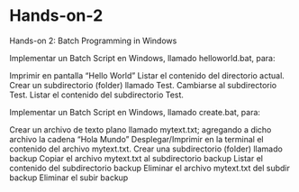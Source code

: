 # Hands-on-2
Hands-on 2: Batch Programming in Windows

Implementar un Batch Script en Windows, llamado helloworld.bat, para:

Imprimir en pantalla “Hello World”
Listar el contenido del directorio actual.
Crear un subdirectorio (folder) llamado Test.
Cambiarse al subdirectorio Test.
Listar el contenido del subdirectorio Test. 

Implementar un Batch Script en Windows, llamado create.bat, para:

Crear un archivo de texto plano llamado mytext.txt; agregando a dicho archivo la cadena “Hola Mundo”
Desplegar/Imprimir en la terminal el contenido del archivo mytext.txt.
Crear una subdirectorio (folder) llamado backup
Copiar el archivo mytext.txt al subdirectorio backup
Listar el contenido del subdirectorio backup
Eliminar el archivo mytext.txt del subdir backup
Eliminar el subir backup

